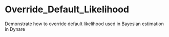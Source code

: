 # Override_Default_Likelihood
Demonstrate how to override default likelihood used in Bayesian estimation in Dynare
